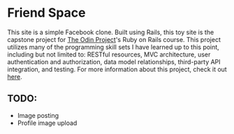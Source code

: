 # Friend Space
This site is a simple Facebook clone.
Built using Rails, this toy site is the capstone project for
<a href="https://www.theodinproject.com/home">The Odin Project</a>'s Ruby on Rails course.
This project utilizes many of the programming skill sets I have learned up to this point, including but not limited to:
RESTful resources, MVC architecture, user authentication and authorization, data model relationships, third-party API integration, and testing.
For more information about this project, check it out
<a href="https://www.theodinproject.com/courses/ruby-on-rails/lessons/final-project?ref=lnav">here</a>.

## TODO:
* Image posting
* Profile image upload
